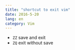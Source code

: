 ```yaml
---
title: "shortcut to exit vim"
date: 2016-5-20
lang: en
category: Vim
---
```


* `ZZ` save and exit
* `ZQ` exit without save
